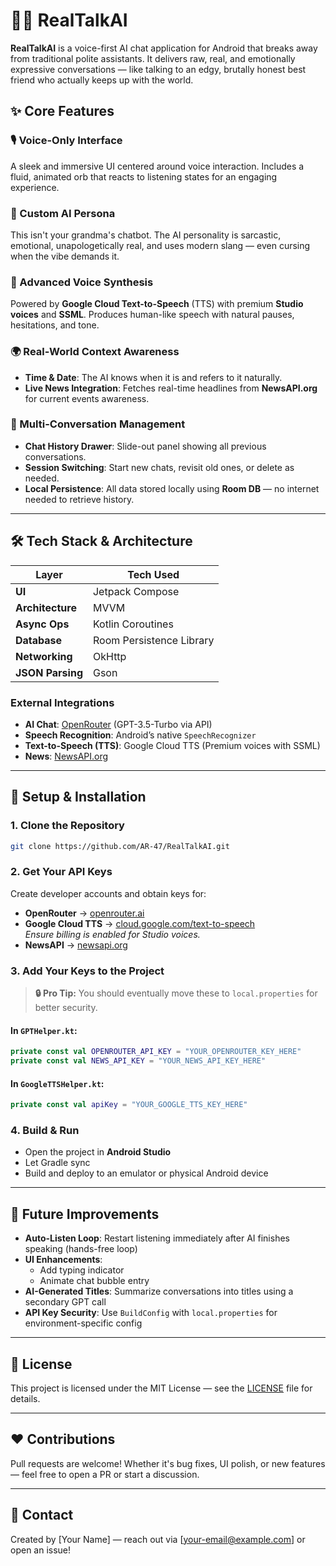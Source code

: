 # 🤖💬 RealTalkAI

**RealTalkAI** is a voice-first AI chat application for Android that breaks away from traditional polite assistants. It delivers raw, real, and emotionally expressive conversations — like talking to an edgy, brutally honest best friend who actually keeps up with the world.



## ✨ Core Features

### 🎙️ Voice-Only Interface  
A sleek and immersive UI centered around voice interaction. Includes a fluid, animated orb that reacts to listening states for an engaging experience.

### 👤 Custom AI Persona  
This isn't your grandma's chatbot. The AI personality is sarcastic, emotional, unapologetically real, and uses modern slang — even cursing when the vibe demands it.

### 🧠 Advanced Voice Synthesis  
Powered by **Google Cloud Text-to-Speech** (TTS) with premium **Studio voices** and **SSML**. Produces human-like speech with natural pauses, hesitations, and tone.

### 🌍 Real-World Context Awareness  
- **Time & Date**: The AI knows when it is and refers to it naturally.  
- **Live News Integration**: Fetches real-time headlines from **NewsAPI.org** for current events awareness.

### 💬 Multi-Conversation Management  
- **Chat History Drawer**: Slide-out panel showing all previous conversations.  
- **Session Switching**: Start new chats, revisit old ones, or delete as needed.  
- **Local Persistence**: All data stored locally using **Room DB** — no internet needed to retrieve history.

---

## 🛠️ Tech Stack & Architecture

| Layer          | Tech Used                             |
|----------------|----------------------------------------|
| **UI**         | Jetpack Compose                        |
| **Architecture** | MVVM                                 |
| **Async Ops**  | Kotlin Coroutines                      |
| **Database**   | Room Persistence Library               |
| **Networking** | OkHttp                                 |
| **JSON Parsing** | Gson                                 |

### External Integrations
- **AI Chat**: [OpenRouter](https://openrouter.ai) (GPT-3.5-Turbo via API)
- **Speech Recognition**: Android’s native `SpeechRecognizer`
- **Text-to-Speech (TTS)**: Google Cloud TTS (Premium voices with SSML)
- **News**: [NewsAPI.org](https://newsapi.org)

---

## 🚀 Setup & Installation

### 1. Clone the Repository

```bash
git clone https://github.com/AR-47/RealTalkAI.git
```

### 2. Get Your API Keys

Create developer accounts and obtain keys for:

- **OpenRouter** → [openrouter.ai](https://openrouter.ai)
- **Google Cloud TTS** → [cloud.google.com/text-to-speech](https://cloud.google.com/text-to-speech)  
  *Ensure billing is enabled for Studio voices.*
- **NewsAPI** → [newsapi.org](https://newsapi.org)

### 3. Add Your Keys to the Project

> **🔒 Pro Tip:** You should eventually move these to `local.properties` for better security.

#### In `GPTHelper.kt`:
```kotlin
private const val OPENROUTER_API_KEY = "YOUR_OPENROUTER_KEY_HERE"
private const val NEWS_API_KEY = "YOUR_NEWS_API_KEY_HERE"
```

#### In `GoogleTTSHelper.kt`:
```kotlin
private const val apiKey = "YOUR_GOOGLE_TTS_KEY_HERE"
```

### 4. Build & Run

- Open the project in **Android Studio**
- Let Gradle sync
- Build and deploy to an emulator or physical Android device

---

## 🔮 Future Improvements

- **Auto-Listen Loop**: Restart listening immediately after AI finishes speaking (hands-free loop)
- **UI Enhancements**:
  - Add typing indicator
  - Animate chat bubble entry
- **AI-Generated Titles**: Summarize conversations into titles using a secondary GPT call
- **API Key Security**: Use `BuildConfig` with `local.properties` for environment-specific config

---

## 💬 License

This project is licensed under the MIT License — see the [LICENSE](LICENSE) file for details.

---

## ❤️ Contributions

Pull requests are welcome! Whether it's bug fixes, UI polish, or new features — feel free to open a PR or start a discussion.

---

## 📧 Contact

Created by [Your Name] — reach out via [your-email@example.com] or open an issue!
